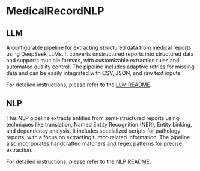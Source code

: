 # MedicalRecordNLP

## LLM

A configurable pipeline for extracting structured data from medical reports using DeepSeek LLMs. It converts unstructured reports into structured data and supports multiple formats, with customizable extraction rules and automated quality control. The pipeline includes adaptive retries for missing data and can be easily integrated with CSV, JSON, and raw text inputs.

For detailed instructions, please refer to the [LLM README](LLM/LLM_README).

## NLP

This NLP pipeline extracts entities from semi-structured reports using techniques like translation, Named Entity Recognition (NER), Entity Linking, and dependency analysis. It includes specialized scripts for pathology reports, with a focus on extracting tumor-related information. The pipeline also incorporates handcrafted matchers and regex patterns for precise extraction.

For detailed instructions, please refer to the [NLP README](NLP/NLP_README).